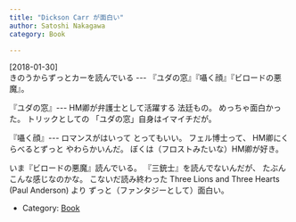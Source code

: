 ```yaml
---
title: "Dickson Carr が面白い"
author: Satoshi Nakagawa
category: Book

---
```


[2018-01-30]  
 きのうからずっとカーを読んでいる ---
『ユダの窓』『囁く顔』『ビロードの悪魔』。

 『ユダの窓』---
HM卿が弁護士として活躍する
法廷もの。
めっちゃ面白かった。
トリックとしての
「ユダの窓」自身はイマイチだが。

 『囁く顔』---
ロマンスがはいって
とってもいい。
フェル博士って、
HM卿にくらべるとずっと
やわらかいんだ。
ぼくは（フロストみたいな）HM卿が好き。

 いま『ビロードの悪魔』読んでいる。
『三銃士』を読んでないんだが、
たぶんこんな感じなのかな。
こないだ読み終わった
Three Lions and Three Hearts
(Paul Anderson) より
ずっと（ファンタジーとして）面白い。

- Category: [Book](/categories.html#Book)

